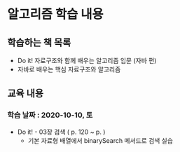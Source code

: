 # 알고리즘 학습 내용

## 학습하는 책 목록

- Do it! 자료구조와 함께 배우는 알고리즘 입문 (자바 편)
- 자바로 배우는 핵심 자료구조와 알고리즘

## 교육 내용

### 학습 날짜 : 2020-10-10, 토

- Do it! - 03장 검색 ( p. 120 ~ p. )
  - 기본 자료형 배열에서 binarySearch 메서드로 검색 실습